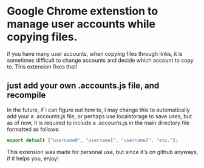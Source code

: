 # Google Chrome extenstion to manage user accounts while copying files.

if you have many user accounts, when copying files through links, it is sometimes difficult to change accounts and decide which account to copy to.
This extension fixes that!

## just add your own .accounts.js file, and recompile

In the future, if i can figure out how to, I may change this to automatically add your a .accounts.js file, or perhaps use localstorage to save uses, but as of now, it is required to include a .accounts.js in the main directory file formatted as follows:

```js
export default ["username0", "username1", "username2", "etc."];
```

This extension was made for personal use, but since it's on github anyways, if it helps you, enjoy!
